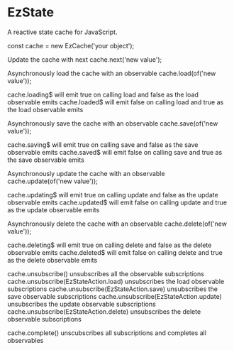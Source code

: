 # EzState

A reactive state cache for JavaScript.

const cache = new EzCache('your object');

Update the cache with next
cache.next('new value');

Asynchronously load the cache with an observable
cache.load(of('new value'));

cache.loading$ will emit true on calling load and false as the load observable emits
cache.loaded$ will emit false on calling load and true as the load observable emits

Asynchronously save the cache with an observable
cache.save(of('new value'));

cache.saving$ will emit true on calling save and false as the save observable emits
cache.saved$ will emit false on calling save and true as the save observable emits

Asynchronously update the cache with an observable
cache.update(of('new value'));

cache.updating$ will emit true on calling update and false as the update observable emits
cache.updated$ will emit false on calling update and true as the update observable emits

Asynchronously delete the cache with an observable
cache.delete(of('new value'));

cache.deleting$ will emit true on calling delete and false as the delete observable emits
cache.deleted$ will emit false on calling delete and true as the delete observable emits

cache.unsubscribe() unsubscribes all the observable subscriptions
cache.unsubscribe(EzStateAction.load) unsubscribes the load observable subscriptions
cache.unsubscribe(EzStateAction.save) unsubscribes the save observable subscriptions
cache.unsubscribe(EzStateAction.update) unsubscribes the update observable subscriptions
cache.unsubscribe(EzStateAction.delete) unsubscribes the delete observable subscriptions

cache.complete() unscubscribes all subscriptions and completes all observables
